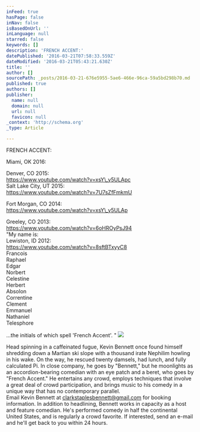 ```yaml
---
inFeed: true
hasPage: false
inNav: false
isBasedOnUrl: ''
inLanguage: null
starred: false
keywords: []
description: 'FRENCH ACCENT:'
datePublished: '2016-03-21T07:58:33.559Z'
dateModified: '2016-03-21T05:43:21.630Z'
title: ''
author: []
sourcePath: _posts/2016-03-21-676e5955-5ae6-466e-96ca-59a5bd298b70.md
published: true
authors: []
publisher:
  name: null
  domain: null
  url: null
  favicon: null
_context: 'http://schema.org'
_type: Article

---
```

FRENCH ACCENT:

Miami, OK 2016:

Denver, CO 2015:  
https://www.youtube.com/watch?v=xsY\_y5ULApc  
Salt Lake City, UT 2015:   
https://www.youtube.com/watch?v=7U7sZfFmkmU

Fort Morgan, CO 2014:  
https://www.youtube.com/watch?v=xsY\_y5ULAp

Greeley, CO 2013:  
https://www.youtube.com/watch?v=6oHROyPsJ94  
"My name is:   
Lewiston, ID 2012:   
https://www.youtube.com/watch?v=8sftBTxyyC8  
Francois  
Raphael   
Edgar  
Norbert  
Celestine  
Herbert  
Absolon  
Correntine  
Clement  
Emmanuel  
Nathaniel  
Telesphore

...the initials of which spell 'French Accent'. "
![](https://s3-us-west-2.amazonaws.com/the-grid-img/p/c37566c2d6d91ea9cc97a19d1e0ca381cbf28f18.jpg)

Head spinning in a caffeinated fugue, Kevin Bennett once found himself shredding down a Martian ski slope with a thousand irate Nephilim howling in his wake. On the way, he rescued twenty damsels, had lunch, and fully calculated Pi. In close company, he goes by "Bennett," but he moonlights as an accordion-bearing comedian with an eye patch and a beret, who goes by "French Accent." He entertains any crowd, employs techniques that involve a great deal of crowd participation, and brings music to his comedy in a unique way that has no contemporary parallel.   
Email Kevin Bennett at clarkstaplesbennett@gmail.com for booking information.  In addition to headlining, Bennett works in capacity as a host and feature comedian. He's performed comedy in half the continental United States, and is regularly a crowd favorite. If interested, send an e-mail and he'll get back to you within 24 hours.